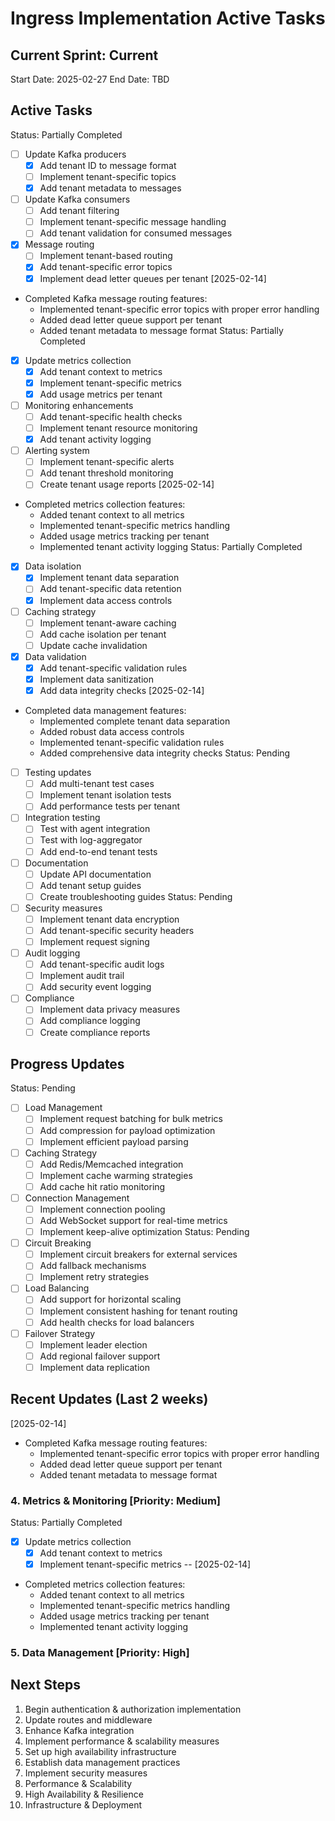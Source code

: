 # Ingress Implementation Active Tasks

## Current Sprint: Current

Start Date: 2025-02-27
End Date: TBD

## Active Tasks

Status: Partially Completed
- [ ] Update Kafka producers
  - [x] Add tenant ID to message format
  - [ ] Implement tenant-specific topics
  - [x] Add tenant metadata to messages
- [ ] Update Kafka consumers
  - [ ] Add tenant filtering
  - [ ] Implement tenant-specific message handling
  - [ ] Add tenant validation for consumed messages
- [x] Message routing
  - [ ] Implement tenant-based routing
  - [x] Add tenant-specific error topics
  - [x] Implement dead letter queues per tenant
[2025-02-14]
- Completed Kafka message routing features:
  - Implemented tenant-specific error topics with proper error handling
  - Added dead letter queue support per tenant
  - Added tenant metadata to message format
Status: Partially Completed
- [x] Update metrics collection
  - [x] Add tenant context to metrics
  - [x] Implement tenant-specific metrics
  - [x] Add usage metrics per tenant
- [ ] Monitoring enhancements
  - [ ] Add tenant-specific health checks
  - [ ] Implement tenant resource monitoring
  - [x] Add tenant activity logging
- [ ] Alerting system
  - [ ] Implement tenant-specific alerts
  - [ ] Add tenant threshold monitoring
  - [ ] Create tenant usage reports
[2025-02-14]
- Completed metrics collection features:
  - Added tenant context to all metrics
  - Implemented tenant-specific metrics handling
  - Added usage metrics tracking per tenant
  - Implemented tenant activity logging
Status: Partially Completed
- [x] Data isolation
  - [x] Implement tenant data separation
  - [ ] Add tenant-specific data retention
  - [x] Implement data access controls
- [ ] Caching strategy
  - [ ] Implement tenant-aware caching
  - [ ] Add cache isolation per tenant
  - [ ] Update cache invalidation
- [x] Data validation
  - [x] Add tenant-specific validation rules
  - [x] Implement data sanitization
  - [x] Add data integrity checks
[2025-02-14]
- Completed data management features:
  - Implemented complete tenant data separation
  - Added robust data access controls
  - Implemented tenant-specific validation rules
  - Added comprehensive data integrity checks
Status: Pending
- [ ] Testing updates
  - [ ] Add multi-tenant test cases
  - [ ] Implement tenant isolation tests
  - [ ] Add performance tests per tenant
- [ ] Integration testing
  - [ ] Test with agent integration
  - [ ] Test with log-aggregator
  - [ ] Add end-to-end tenant tests
- [ ] Documentation
  - [ ] Update API documentation
  - [ ] Add tenant setup guides
  - [ ] Create troubleshooting guides
Status: Pending
- [ ] Security measures
  - [ ] Implement tenant data encryption
  - [ ] Add tenant-specific security headers
  - [ ] Implement request signing
- [ ] Audit logging
  - [ ] Add tenant-specific audit logs
  - [ ] Implement audit trail
  - [ ] Add security event logging
- [ ] Compliance
  - [ ] Implement data privacy measures
  - [ ] Add compliance logging
  - [ ] Create compliance reports
## Progress Updates
Status: Pending
- [ ] Load Management
  - [ ] Implement request batching for bulk metrics
  - [ ] Add compression for payload optimization
  - [ ] Implement efficient payload parsing
- [ ] Caching Strategy
  - [ ] Add Redis/Memcached integration
  - [ ] Implement cache warming strategies
  - [ ] Add cache hit ratio monitoring
- [ ] Connection Management
  - [ ] Implement connection pooling
  - [ ] Add WebSocket support for real-time metrics
  - [ ] Implement keep-alive optimization
Status: Pending
- [ ] Circuit Breaking
  - [ ] Implement circuit breakers for external services
  - [ ] Add fallback mechanisms
  - [ ] Implement retry strategies
- [ ] Load Balancing
  - [ ] Add support for horizontal scaling
  - [ ] Implement consistent hashing for tenant routing
  - [ ] Add health checks for load balancers
- [ ] Failover Strategy
  - [ ] Implement leader election
  - [ ] Add regional failover support
  - [ ] Implement data replication

## Recent Updates (Last 2 weeks)

[2025-02-14]
- Completed Kafka message routing features:
  - Implemented tenant-specific error topics with proper error handling
  - Added dead letter queue support per tenant
  - Added tenant metadata to message format

### 4. Metrics & Monitoring [Priority: Medium]
Status: Partially Completed
- [x] Update metrics collection
  - [x] Add tenant context to metrics
  - [x] Implement tenant-specific metrics
--
[2025-02-14]
- Completed metrics collection features:
  - Added tenant context to all metrics
  - Implemented tenant-specific metrics handling
  - Added usage metrics tracking per tenant
  - Implemented tenant activity logging

### 5. Data Management [Priority: High]

## Next Steps

1. Begin authentication & authorization implementation
2. Update routes and middleware
3. Enhance Kafka integration
4. Implement performance & scalability measures
5. Set up high availability infrastructure
6. Establish data management practices
7. Implement security measures
8. Performance & Scalability
9. High Availability & Resilience
10. Infrastructure & Deployment
